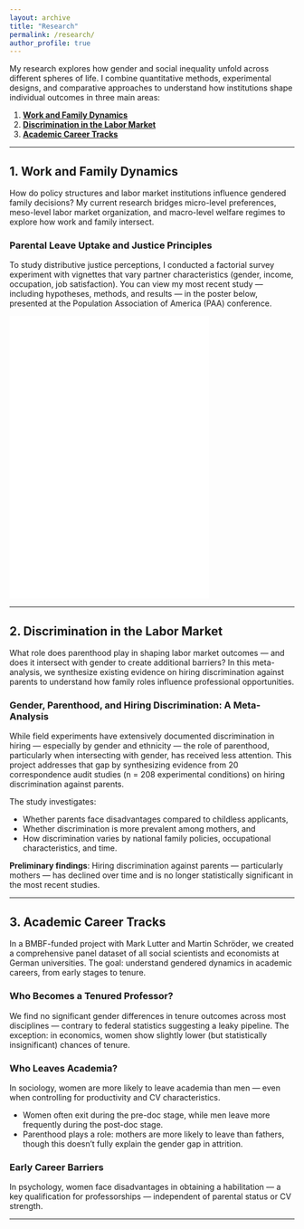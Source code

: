 ```yaml
---
layout: archive
title: "Research"
permalink: /research/
author_profile: true
---
```


My research explores how gender and social inequality unfold across different spheres of life. I combine quantitative methods, experimental designs, and comparative approaches to understand how institutions shape individual outcomes in three main areas:

1. [**Work and Family Dynamics**](#work-and-family-dynamics)  
2. [**Discrimination in the Labor Market**](#discrimination-in-the-labor-market)  
3. [**Academic Career Tracks**](#academic-career-tracks)


---

<h2 id="work-and-family-dynamics">1. Work and Family Dynamics</h2>

<p>
How do policy structures and labor market institutions influence gendered family decisions? My current research bridges micro-level preferences, meso-level labor market organization, and macro-level welfare regimes to explore how work and family intersect.
</p>

<h3><b>Parental Leave Uptake and Justice Principles</b></h3>

<p>
To study distributive justice perceptions, I conducted a factorial survey experiment with vignettes that vary partner characteristics (gender, income, occupation, job satisfaction). 
You can view my most recent study — including hypotheses, methods, and results — in the poster below, presented at the Population Association of America (PAA) conference.
</p>

<!-- Desktop/tablet view -->
<div class="pdf-container desktop-only">
  <iframe src="/files/Final one.pdf" width="70%" height="500px" style="border: none;"></iframe>
</div>

<!-- Mobile view fallback -->
<div class="mobile-only" style="margin-top: 1rem;">
  <p><strong>📱 Viewing on a smartphone?</strong><br>
  <a href="/files/Final one.pdf" target="_blank">📄 Tap here to view the poster</a></p>
  | 🔗 <a href="https://osf.io/87qup" target="_blank">View pre-registration and preprint on OSF</a>
</p>
</div>

<style>
  .pdf-container {
    width: 100%;
    max-width: 100%;
  }

  @media screen and (max-width: 768px) {
    .desktop-only {
      display: none;
    }

    .mobile-only {
      display: block;
    }
  }

  @media screen and (min-width: 769px) {
    .mobile-only {
      display: none;
    }
  }
</style>

---

<h2 id="discrimination-in-the-labor-market">2. Discrimination in the Labor Market</h2>

What role does parenthood play in shaping labor market outcomes — and does it intersect with gender to create additional barriers? In this meta-analysis, we synthesize existing evidence on hiring discrimination against parents to understand how family roles influence professional opportunities.

### <b> Gender, Parenthood, and Hiring Discrimination: A Meta-Analysis </b>

While field experiments have extensively documented discrimination in hiring — especially by gender and ethnicity — the role of parenthood, particularly when intersecting with gender, has received less attention. This project addresses that gap by synthesizing evidence from 20 correspondence audit studies (n = 208 experimental conditions) on hiring discrimination against parents.

The study investigates:
- Whether parents face disadvantages compared to childless applicants,
- Whether discrimination is more prevalent among mothers, and
- How discrimination varies by national family policies, occupational characteristics, and time.

**Preliminary findings**:
Hiring discrimination against parents — particularly mothers — has declined over time and is no longer statistically significant in the most recent studies.


---

<h2 id="academic-career-tracks">3. Academic Career Tracks</h2>

In a BMBF-funded project with Mark Lutter and Martin Schröder, we created a comprehensive panel dataset of all social scientists and economists at German universities. The goal: understand gendered dynamics in academic careers, from early stages to tenure.

### <b>Who Becomes a Tenured Professor? </b>

We find no significant gender differences in tenure outcomes across most disciplines — contrary to federal statistics suggesting a leaky pipeline. The exception: in economics, women show slightly lower (but statistically insignificant) chances of tenure.

### <b> Who Leaves Academia? </b>

In sociology, women are more likely to leave academia than men — even when controlling for productivity and CV characteristics.  
- Women often exit during the pre-doc stage, while men leave more frequently during the post-doc stage.
- Parenthood plays a role: mothers are more likely to leave than fathers, though this doesn’t fully explain the gender gap in attrition.

### <b> Early Career Barriers </b>

In psychology, women face disadvantages in obtaining a habilitation — a key qualification for professorships — independent of parental status or CV strength.  

---
